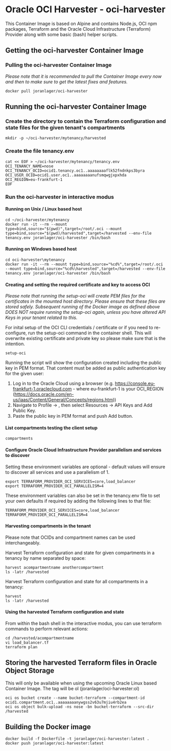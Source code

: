 # Oracle OCI Harvester - oci-harvester

This Container Image is based on Alpine and contains Node.js, OCI npm packages, Terraform and the Oracle Cloud Infrastructure (Terraform) Provider along with some basic (bash) helper scripts.

## Getting the oci-harvester Container Image

### Pulling the oci-harvester Container Image
*Please note that it is recommended to pull the Container Image every now and then to make sure to get the latest fixes and features.*

```
docker pull joranlager/oci-harvester
```

## Running the oci-harvester Container Image

### Create the directory to contain the Terraform configuration and state files for the given tenant's compartments
```
mkdir -p ~/oci-harvester/mytenancy/harvested
```

### Create the file tenancy.env
```
cat << EOF > ~/oci-harvester/mytenancy/tenancy.env
OCI_TENANCY_NAME=nose
OCI_TENANCY_OCID=ocid1.tenancy.oc1..aaaaaaaaflk52fndnkps3byra
OCI_USER_OCID=ocid1.user.oc1..aaaaaaaanufsmqwgjxpxhda
OCI_REGION=eu-frankfurt-1
EOF
```

### Run the oci-harvester in interactive modus

#### Running on Unix / Linux based host
```
cd ~/oci-harvester/mytenancy
docker run -it --rm --mount type=bind,source="$(pwd)",target=/root/.oci --mount type=bind,source="$(pwd)/harvested",target=/harvested --env-file tenancy.env joranlager/oci-harvester /bin/bash
```

#### Running on Windows based host
```
cd oci-harvester\mytenancy
docker run -it --rm --mount type=bind,source="%cd%",target=/root/.oci --mount type=bind,source="%cd%\harvested",target=/harvested --env-file tenancy.env joranlager/oci-harvester /bin/bash
```

#### Creating and setting the required certificate and key to access OCI
*Please note that running the setup-oci will create PEM files for the certificates in the mounted host directory.
Please ensure that these files are stored safely. Subsequent running of the Docker image as defined above DOES NOT require running the setup-oci again, unless you have altered API Keys in your tenant related to this.*

For inital setup of the OCI CLI credentials / certificate or if you need to re-configure, run the setup-oci command in the container shell.
This will overwrite existing certificate and private key so please make sure that is the intention.
```
setup-oci
```
Running the script will show the configuration created including the public key in PEM format.
That content must be added as public authentication key for the given user:
1. Log in to the Oracle Cloud using a browser (e.g. https://console.eu-frankfurt-1.oraclecloud.com - where eu-frankfurt-1 is your OCI_REGION (https://docs.oracle.com/en-us/iaas/Content/General/Concepts/regions.htm))
2. Navigate to Profile -> <user>, then select Resources -> API Keys and Add Public Key.
3. Paste the public key in PEM format and push Add button.

#### List compartments testing the client setup
```
compartments
```

#### Configure Oracle Cloud Infrastructure Provider parallelism and services to discover
Setting these environment variables are optional - default values will ensure to discover all services and use a parallelism of 1.
```
export TERRAFORM_PROVIDER_OCI_SERVICES=core,load_balancer
export TERRAFORM_PROVIDER_OCI_PARALLELISM=4
```
These environment variables can also be set in the tenancy.env file to set your own defaults if required by adding the following lines to that file:
```
TERRAFORM_PROVIDER_OCI_SERVICES=core,load_balancer
TERRAFORM_PROVIDER_OCI_PARALLELISM=4
```

#### Harvesting compartments in the tenant
Please note that OCIDs and compartment names can be used interchangeably.

Harvest Terraform configuration and state for given compartments in a tenancy by name separated by space:
```
harvest acompartmentname anothercompartment
ls -latr /harvested
```

Harvest Terraform configuration and state for all compartments in a tenancy:
```
harvest
ls -latr /harvested
```

#### Using the harvested Terraform configuration and state
From within the bash shell in the interactive modus, you can use terraform commands to perform relevant actions:
```
cd /harvested/acompartmentname
vi load_balancer.tf
terraform plan
```

## Storing the harvested Terraform files in Oracle Object Storage
This will only be available when using the upcoming Oracle Linux based Container Image.
The tag will be ol (joranlager/oci-harvester:ol)

```
oci os bucket create --name bucket-terraform --compartment-id ocid1.compartment.oc1..aaaaaaaanywgss2v63u7mjiu4rb2ea
oci os object bulk-upload -ns nose -bn bucket-terraform --src-dir /harvested
```

## Building the Docker image

```
docker build -f Dockerfile -t joranlager/oci-harvester:latest .
docker push joranlager/oci-harvester:latest
```
